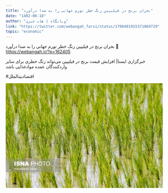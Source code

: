 ```yaml
---
title: "بحران برنج در فیلیپین زنگ خطر تورم جهانی را به صدا درآورد"
date: "1402-06-18"
author: "وبانگاه | هاب خبری"
link: "https://twitter.com/webangah_farsi/status/1700401915371069729"
topic: "economic"
---
```


بحران برنج در فیلیپین زنگ خطر تورم جهانی را به صدا درآورد
🔗 https://webangah.ir/?p=162405

خبرگزاری ایسنا| افزایش قیمت برنج در فیلیپین می‌تواند زنگ خطری برای سایر واردکنندگان عمده موادغذایی باشد

#اقتصاد*بین*الملل

![بحران برنج در فیلیپین زنگ خطر تورم جهانی را به صدا درآورد](./Berenj-Filipin.webp)
